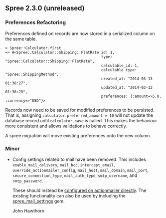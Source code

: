 ## Spree 2.3.0 (unreleased) ##

### Preferences Refactoring

Preferences defined on records are now stored in a serialized column on the same table.

```
> Spree::Calculator.first
=> #<Spree::Calculator::Shipping::FlatRate id: 1,
                                           type: "Spree::Calculator::Shipping::FlatRate",
                                           calculable_id: 1,
                                           calculable_type: "Spree::ShippingMethod",
                                           created_at: "2014-03-13 01:38:27",
                                           updated_at: "2014-03-13 01:38:28",
                                           preferences: {:amount=>5.0, :currency=>"USD"}>
```

Records now need to be saved for modified preferences to be persisted. That is,
assigning `calculator.preferred_amount = 10` will not update the database
record until `calculator.save` is called. This makes the behaviour more
consistent and allows validations to behave correctly.

A spree migration will move existing preferences onto the new column.

### Minor

*   Config settings related to mail have been removed. This includes
    `enable_mail_delivery`, `mail_bcc`, `intercept_email`,
    `override_actionmailer_config`, `mail_host`, `mail_domain`, `mail_port`,
    `secure_connection_type`, `mail_auth_type`, `smtp_username`, and
    `smtp_password`.

    These should instead be [configured on actionmailer directly](http://api.rubyonrails.org/classes/ActionMailer/Base.html#class-ActionMailer::Base-label-Configuration+options).
    The existing functionality can also be used by including the [spree_mail_settings](https://github.com/spree-contrib/spree_mail_settings) gem.

    John Hawthorn

